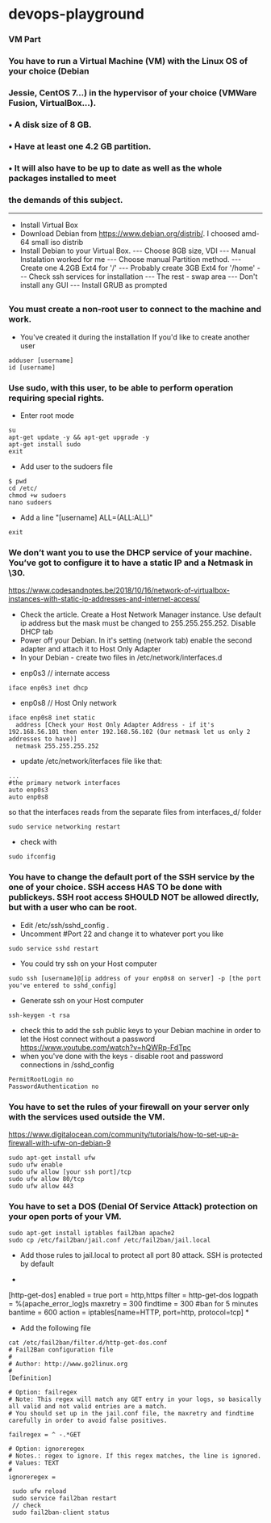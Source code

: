 # devops-playground

### VM Part
### You have to run a Virtual Machine (VM) with the Linux OS of your choice (Debian
### Jessie, CentOS 7...) in the hypervisor of your choice (VMWare Fusion, VirtualBox...).
### • A disk size of 8 GB.
### • Have at least one 4.2 GB partition.
### • It will also have to be up to date as well as the whole packages installed to meet
### the demands of this subject.

------

- Install Virtual Box
- Download Debian from https://www.debian.org/distrib/. I choosed amd-64 small iso distrib
- Install Debian to your Virtual Box.
--- Choose 8GB size, VDI
--- Manual Instalation worked for me
--- Choose manual Partition method.
--- Create one 4.2GB Ext4 for '/'
--- Probably create 3GB Ext4 for '/home'
--- Check ssh services for installation
--- The rest - swap area
--- Don't install any GUI
--- Install GRUB as prompted
##
### You must create a non-root user to connect to the machine and work.
- You've created it during the installation
If you'd like to create another user 
```
adduser [username]
id [username]
```
### Use sudo, with this user, to be able to perform operation requiring special rights.
- Enter root mode
```
su
apt-get update -y && apt-get upgrade -y
apt-get install sudo 
exit
```
- Add user to the sudoers file
```
$ pwd
cd /etc/
chmod +w sudoers
nano sudoers
```
- Add a line "[username] ALL=(ALL:ALL)"

```
exit
```

### We don’t want you to use the DHCP service of your machine. You’ve got to configure it to have a static IP and a Netmask in \30.

https://www.codesandnotes.be/2018/10/16/network-of-virtualbox-instances-with-static-ip-addresses-and-internet-access/

- Check the article. Create a Host Network Manager instance. Use default ip address but the mask must be changed to 255.255.255.252. Disable DHCP tab
- Power off your Debian. In it's setting (network tab) enable the second adapter and attach it to Host Only Adapter
- In your Debian - create two files in /etc/network/interfaces.d
* enp0s3 // internate access
```
iface enp0s3 inet dhcp
```
* enp0s8 // Host Only network
```
iface enp0s8 inet static
  address [Check your Host Only Adapter Address - if it's 192.168.56.101 then enter 192.168.56.102 (Our netmask let us only 2 addresses to have)]
  netmask 255.255.255.252
```
- update /etc/network/iterfaces file like that: 
```
...
#the primary network interfaces
auto enp0s3
auto enp0s8
```
so that the interfaces reads from the separate files from interfaces_d/ folder

```
sudo service networking restart
```
- check with
```
sudo ifconfig
```
### You have to change the default port of the SSH service by the one of your choice. SSH access HAS TO be done with publickeys. SSH root access SHOULD NOT be allowed directly, but with a user who can be root.

- Edit /etc/ssh/sshd_config . 
- Uncomment #Port 22 and change it to whatever port you like

```
sudo service sshd restart
```
- You could try ssh on your Host computer
```
sudo ssh [username]@[ip address of your enp0s8 on server] -p [the port you've entered to sshd_config]
```
- Generate ssh on your Host computer
```
ssh-keygen -t rsa
```
- check this to add the ssh public keys to your Debian machine in order to let the Host connect without a password https://www.youtube.com/watch?v=hQWRp-FdTpc
- when you've done with the keys - disable root and password connections in /sshd_config
```
PermitRootLogin no
PasswordAuthentication no
```
### You have to set the rules of your firewall on your server only with the services used outside the VM.
https://www.digitalocean.com/community/tutorials/how-to-set-up-a-firewall-with-ufw-on-debian-9
```
sudo apt-get install ufw
sudo ufw enable
sudo ufw allow [your ssh port]/tcp
sudo ufw allow 80/tcp
sudo ufw allow 443
```
### You have to set a DOS (Denial Of Service Attack) protection on your open ports of your VM.

```
sudo apt-get install iptables fail2ban apache2
sudo cp /etc/fail2ban/jail.conf /etc/fail2ban/jail.local
```
- Add those rules to jail.local to protect all port 80 attack. SSH is protected by default
*
[http-get-dos]
enabled = true
port = http,https
filter = http-get-dos
logpath = %(apache_error_log)s
maxretry = 300
findtime = 300
#ban for 5 minutes
bantime = 600
action = iptables[name=HTTP, port=http, protocol=tcp]
*

- Add the following file
```
cat /etc/fail2ban/filter.d/http-get-dos.conf
# Fail2Ban configuration file
#
# Author: http://www.go2linux.org
#
[Definition]

# Option: failregex
# Note: This regex will match any GET entry in your logs, so basically all valid and not valid entries are a match.
# You should set up in the jail.conf file, the maxretry and findtime carefully in order to avoid false positives.

failregex = ^ -.*GET

# Option: ignoreregex
# Notes.: regex to ignore. If this regex matches, the line is ignored.
# Values: TEXT
#
ignoreregex =
```

```
 sudo ufw reload
 sudo service fail2ban restart
 // check 
 sudo fail2ban-client status
```
